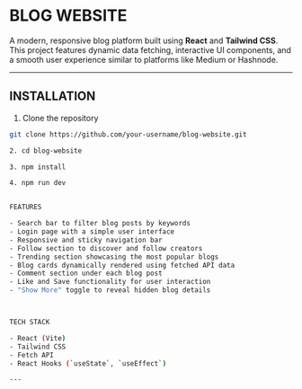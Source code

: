 # BLOG WEBSITE

A modern, responsive blog platform built using **React** and **Tailwind CSS**. This project features dynamic data fetching, interactive UI components, and a smooth user experience similar to platforms like Medium or Hashnode.

---

## INSTALLATION

1. Clone the repository

```bash
git clone https://github.com/your-username/blog-website.git

2. cd blog-website

3. npm install

4. npm run dev


FEATURES

- Search bar to filter blog posts by keywords  
- Login page with a simple user interface  
- Responsive and sticky navigation bar  
- Follow section to discover and follow creators  
- Trending section showcasing the most popular blogs  
- Blog cards dynamically rendered using fetched API data  
- Comment section under each blog post  
- Like and Save functionality for user interaction  
- "Show More" toggle to reveal hidden blog details  



TECH STACK

- React (Vite)  
- Tailwind CSS  
- Fetch API  
- React Hooks (`useState`, `useEffect`)

---